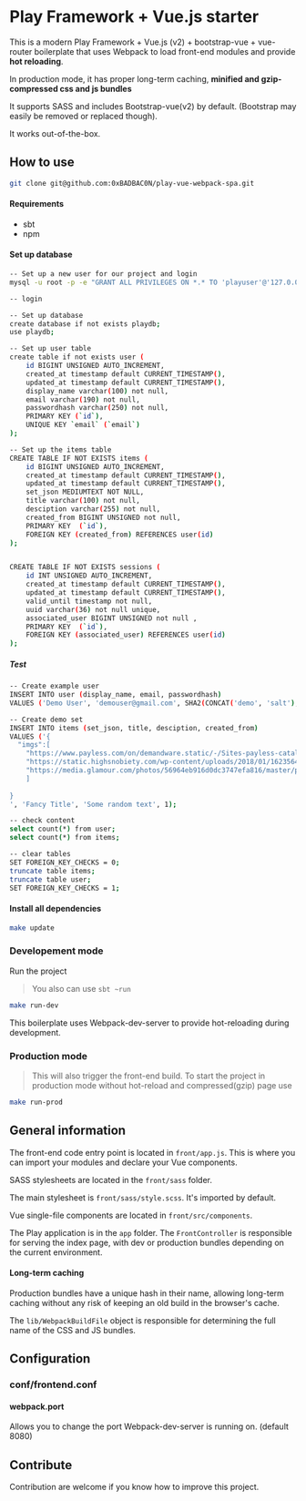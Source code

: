 # Play Framework + Vue.js starter

This is a modern Play Framework + Vue.js (v2) + bootstrap-vue + vue-router boilerplate that uses Webpack
to load front-end modules and provide **hot reloading**.

In production mode, it has proper 
long-term caching, **minified and gzip-compressed css and js bundles**

It supports SASS and includes Bootstrap-vue(v2) by default. (Bootstrap may easily be 
removed or replaced though).

It works out-of-the-box.

## How to use
```bash
git clone git@github.com:0xBADBAC0N/play-vue-webpack-spa.git
```

#### Requirements
* sbt
* npm

#### Set up database
```bash
-- Set up a new user for our project and login
mysql -u root -p -e "GRANT ALL PRIVILEGES ON *.* TO 'playuser'@'127.0.0.1' IDENTIFIED BY 'CHANGEME';"
```

```bash
-- login

```

```bash
-- Set up database
create database if not exists playdb;
use playdb;

-- Set up user table
create table if not exists user (
	id BIGINT UNSIGNED AUTO_INCREMENT, 
	created_at timestamp default CURRENT_TIMESTAMP(),
	updated_at timestamp default CURRENT_TIMESTAMP(),
	display_name varchar(100) not null,
	email varchar(190) not null,
	passwordhash varchar(250) not null,
	PRIMARY KEY (`id`),
	UNIQUE KEY `email` (`email`)
);

-- Set up the items table
CREATE TABLE IF NOT EXISTS items (
	id BIGINT UNSIGNED AUTO_INCREMENT, 
	created_at timestamp default CURRENT_TIMESTAMP(),
	updated_at timestamp default CURRENT_TIMESTAMP(),
	set_json MEDIUMTEXT NOT NULL,
	title varchar(100) not null,
	desciption varchar(255) not null,
	created_from BIGINT UNSIGNED not null,
	PRIMARY KEY  (`id`),
	FOREIGN KEY (created_from) REFERENCES user(id)
);


CREATE TABLE IF NOT EXISTS sessions (
	id INT UNSIGNED AUTO_INCREMENT, 
	created_at timestamp default CURRENT_TIMESTAMP(),
	updated_at timestamp default CURRENT_TIMESTAMP(),
	valid_until timestamp not null,
	uuid varchar(36) not null unique,
	associated_user BIGINT UNSIGNED not null ,
	PRIMARY KEY  (`id`),
	FOREIGN KEY (associated_user) REFERENCES user(id)
);
```

##### Test
```bash
-- Create example user
INSERT INTO user (display_name, email, passwordhash)
VALUES ('Demo User', 'demouser@gmail.com', SHA2(CONCAT('demo', 'salt'), 512));

-- Create demo set
INSERT INTO items (set_json, title, desciption, created_from)
VALUES ('{
  "imgs":[
    "https://www.payless.com/on/demandware.static/-/Sites-payless-catalog/default/dw3f92e00f/images/hi-res/173951_6_1400x1400.jpg",
    "https://static.highsnobiety.com/wp-content/uploads/2018/01/16235640/2-chainz-versace-sneaker-exclusive-look-000.jpg",
    "https://media.glamour.com/photos/56964eb916d0dc3747efa816/master/pass/fashion-2014-08-26-kenzo-tiger-eye-print-sneakers-main.jpg"
    ]
  
}
', 'Fancy Title', 'Some random text', 1);

-- check content
select count(*) from user;
select count(*) from items;

-- clear tables
SET FOREIGN_KEY_CHECKS = 0;
truncate table items;
truncate table user;
SET FOREIGN_KEY_CHECKS = 1;
```

#### Install all dependencies

```bash
make update
```

### Developement mode
Run the project
> You also can use `sbt ~run`

```bash
make run-dev
```
This boilerplate uses Webpack-dev-server to provide hot-reloading during development.

### Production mode
> This will also trigger the front-end build.
To start the project in production mode without hot-reload and compressed(gzip) page use
```bash
make run-prod
```

## General information
The front-end code entry point is located in `front/app.js`. This is where you can import your modules
and declare your Vue components.

SASS stylesheets are located in the `front/sass` folder.

The main stylesheet is `front/sass/style.scss`. It's imported by default.

Vue single-file components are located in `front/src/components`.

The Play application is in the `app` folder. The `FrontController` is responsible for
serving the index page, with dev or production bundles depending on the current environment.

#### Long-term caching

Production bundles have a unique hash in their name, allowing long-term caching without any
risk of keeping an old build in the browser's cache.

The `lib/WebpackBuildFile` object is responsible for determining the full 
name of the CSS and JS bundles.

## Configuration

### conf/frontend.conf

#### webpack.port
Allows you to change the port Webpack-dev-server is running on. (default 8080)

## Contribute

Contribution are welcome if you know how to improve this project.
